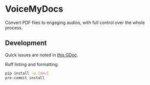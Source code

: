 # VoiceMyDocs

Convert PDF files to engeging audios, with full control over the whole process.


## Development

Quick issues are noted in [this GDoc](https://docs.google.com/document/d/11uGi8-3JCu3PSPJdwiG-azg6tphVLogrNuRPy4coHo4).

Ruff linting and formatting.

```bash
pip install -e.[dev]
pre-commit install
```